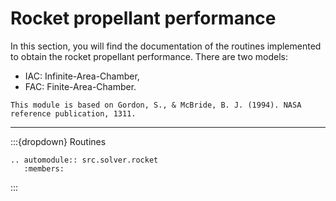 # Rocket propellant performance

In this section, you will find the documentation of the routines implemented to obtain the rocket propellant performance.
There are two models:
   * IAC: Infinite-Area-Chamber,
   * FAC: Finite-Area-Chamber.

```{note}
This module is based on Gordon, S., & McBride, B. J. (1994). NASA reference publication, 1311.
```

***

:::{dropdown} Routines
```{eval-rst}
.. automodule:: src.solver.rocket
   :members:
```
:::